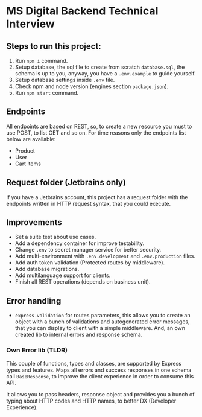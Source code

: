 # MS Digital Backend Technical Interview

## Steps to run this project:

1. Run `npm i` command.
2. Setup database, the sql file to create from scratch `database.sql`, the schema is up to you, anyway, you have a
   `.env.example` to guide yourself.
3. Setup database settings inside `.env` file.
4. Check npm and node version (engines section `package.json`).
5. Run `npm start` command.

## Endpoints

All endpoints are based on REST, so, to create a new resource you must to use POST, to list GET and so on.
For time reasons only the endpoints list below are available:

* Product
* User
* Cart items

## Request folder (Jetbrains only)

If you have a Jetbrains account, this project has a request folder with the endpoints written in HTTP request syntax,
that you could execute.

## Improvements

* Set a suite test about use cases.
* Add a dependency container for improve testability.
* Change `.env` to secret manager service for better security.
* Add multi-environment with `.env.development` and `.env.production` files.
* Add auth token validation (Protected routes by middleware).
* Add database migrations.
* Add multilanguage support for clients.
* Finish all REST operations (depends on business unit).

## Error handling

* `express-validation` for routes parameters, this allows you to create an object with a bunch of validations and
  autogenerated error messages, that you can display to client with a simple middleware. And, an own created lib to
  internal errors and response schema.

### Own Error lib (TLDR)

This couple of functions, types and classes, are supported by Express types and features.
Maps all errors and success responses in one schema call `BaseResponse`, to improve the client experience in order to
consume this API.

It allows you to pass headers, response object and provides you a bunch of typing about HTTP codes and HTTP names, to
better DX (Developer Experience).
